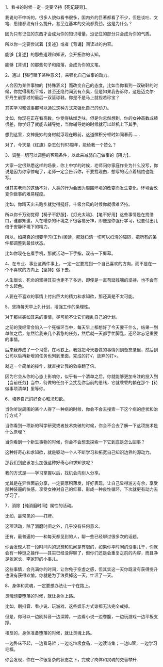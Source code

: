 
1、看书的时候一定一定要坚持【死记硬背】。

我说句不中听的，很多人貌似看书很多，国内外的巨著都看了不少，但是谈吐、文笔、思维都没有什么提升，甚至连基本的交流都费劲，这是为什么？

因为只有记住的东西才会成为你的知识增量，没记住的部分只会成为你的气质。

所以你一定要尝试着【复述】或者【背诵】阅读过的内容。

能够【复述】的那些道理和知识，会开拓你的认知。

能够【背诵】的那些句子和段落，会成为你的文笔。





2、通过【强行赋予某种意义】，来强化自己做事的动力。

人会因为某件事物的【特殊涵义】而改变自己的态度，比如当你看到一双破鞋的时候，你觉得稀松平常，甚至还隐约闻到有点臭，但是如果我告诉你，这是迈克尔·乔丹生前穿过的最后一双篮球鞋。你是不是马上就视若珍宝？

其实学习和做事都可以通过这种方式来强化自己的动力。

比如，你现在正在看高数，你觉得枯燥乏味，但是你忽然想到，你的女神高数成绩很差，你学好了就能去辅导她，当你辅导她的时候就可以趁机上下其手。

想到这里，女神曼妙的身材就浮现在眼前，这道微积分顿时如同春药......

对了，今天是《红旗》杂志创刊63周年，能给我一个赞么？





3、调整一切可以调整的客观条件，以此来减弱自己做事的【阻力】。

大家一定很熟悉这样的场景，你上中学的时候，老师问你家庭作业为什么没写，你说是因为你家停电了，老师一定会告诉你，不要找理由，想写的话点着蜡烛也能写。

但其实老师的这话不对，人类的行为会因为周围环境的改变而发生变化，环境会改变你做事的难易程度。

比如，你晴天出去跑步就觉得挺好，十级台风的时候你就很难坚持。

所以你千万别觉得【椅子不舒服】、【灯光太暗】、【笔不好用】这些事情是在找借口，谁都知道，人在嘈杂的环境之下很容易分神，即便是你强行学习，也要付出几倍于安静环境下的精力。

所以，如果真的想要学习/工作/阅读，那就扫清一切可以扫清的障碍，把所有的条件都调整到最佳状态。

比如你现在在看手机，那就活动一下手指，双击一下屏幕。





4、在专业、事业这两件事上，一定一定要找到一个自己喜欢的方向，而不是在一个不喜欢的方向上【坚持】做下去。

人生很长，死命的坚持其实也走不了多远，即便是一直苟延残喘的坚持，也不会有什么起色。

人要在不喜欢的事情上付出巨大的精力和求知欲，那还真是不太可能。





5、坚持每天早上列计划，增强工作的条理性。

对于那些突如其来的事情，尽可能不让它们搅乱自己的计划。

之前的我经常会陷入一个死循环当中，每天早上都想好了今天要干什么，结果一到单位之后，忽然给我来几个着急的任务，然后就一天都手忙脚乱，还经常忘记重要的事情。

后来我养成了一个习惯，在地铁上，我就把今天要做的事情列到备忘录里，然后到公司以后再新增的任务也列到里面，完成的打√，放弃的打×。

就这一个简单的操作，就直接让我的效率翻了倍。

因为它会从你的心态上影响你，似乎有一个清单之后，你就能够更加专注的投入到【当前任务】当中，待做的任务不会扰乱你当前的思绪，它就乖乖的躺在那个【待做事项清单】里等你。





6、培养自己的好奇心和求知欲。

当你听说周围的某个人得了一种病的时候，你会不会去搜索一下这个病的症状和治疗方式？

当你看到一项新的科学研究或者技术突破的时候，你会不会去了解一下这项技术是什么原理？

当你看到一个新生事物的时候，你会不会想去探索一下它到底是怎么回事？

这种好奇心和求知欲，就是驱动一个人不断学习和拓宽自己知识边界的源动力。

那我们到底该怎么加强这种好奇心和求知欲呢？

我的方式是——学习掌握以后，找机会向别人分享。

尤其是在异性面前分享，一定要厚积薄发，好好表现，让自己显得游刃有余，享受那种装逼的快感，享受女神对自己的仰慕，形成一种良性循环，下次就更有动力去学习了。





7、消除【纯消磨时间】属性的活动。

比如，最常见的——打牌。

这项活动，除了消磨时间之外，几乎没有任何意义。

还有，最普遍的——和每天都见到的人，聊一些已经聊过很多次的话题。

你会发现人在一段时间内的思想和见闻是有限的，如果你平时闲的没事儿干，你就会有一种谜之操作——其实已经没得聊了，但你们还是会重复之前的内容，而且净是张家长、李家短的小事儿。

这些事情，会充满你的时间，让你免于空虚之感，但其实这一天你既没有获得提升也没有获得欢愉，你就是为了浪费掉这一天，忙活了一天。





8、身体和灵魂，一定要想办法让一个在路上。

灵魂想要堕落的时候，就让身体上路。

比如，刷抖音、看小说、玩游戏，这些娱乐方式谁都无法完全戒掉。

但是，你可以一边刷抖音一边深蹲，一边看小说一边卷腹，一边玩游戏一边平板支撑。

相反的，身体准备堕落的时候，就让灵魂上路。

一边卧床不起，一边看马哲；一边吃垃圾食品，一边读诗集；一边lu管，一边学习毛概。

你会发现，你在一种很复杂的状态之下，完成了肉体和灵魂的交替攀升.


